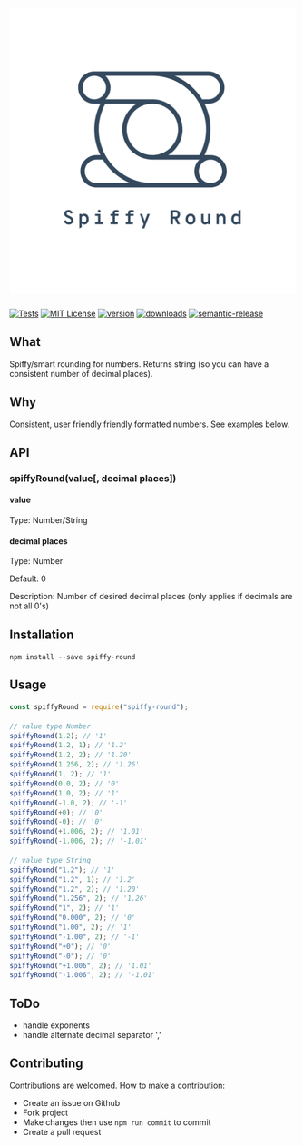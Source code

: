 # <img src="media/logo.png" title="Spiffy Round" alt="Spiffy Round logo" width="530">

[![Tests](https://img.shields.io/travis/lukeaus/spiffy-round/master.svg)](https://travis-ci.org/lukeaus/spiffy-round)
[![MIT License](https://img.shields.io/npm/l/spiffy-round.svg)](https://github.com/lukeaus/spiffy-round/blob/master/LICENSE)
[![version](https://img.shields.io/npm/v/spiffy-round.svg)](http://npm.im/spiffy-round)
[![downloads](https://img.shields.io/npm/dm/spiffy-round.svg)](http://npm-stat.com/charts.html?package=spiffy-round&from=2018-07-24)
[![semantic-release](https://img.shields.io/badge/%20%20%F0%9F%93%A6%F0%9F%9A%80-semantic--release-e10079.svg)](https://github.com/semantic-release/semantic-release)

## What

Spiffy/smart rounding for numbers.
Returns string (so you can have a consistent number of decimal places).

## Why

Consistent, user friendly friendly formatted numbers.
See examples below.

## API

### spiffyRound(value[, decimal places])

#### value

Type: Number/String

#### decimal places

Type: Number

Default: 0

Description: Number of desired decimal places (only applies if decimals are not all 0's)

## Installation

`npm install --save spiffy-round`

## Usage

```javascript
const spiffyRound = require("spiffy-round");

// value type Number
spiffyRound(1.2); // '1'
spiffyRound(1.2, 1); // '1.2'
spiffyRound(1.2, 2); // '1.20'
spiffyRound(1.256, 2); // '1.26'
spiffyRound(1, 2); // '1'
spiffyRound(0.0, 2); // '0'
spiffyRound(1.0, 2); // '1'
spiffyRound(-1.0, 2); // '-1'
spiffyRound(+0); // '0'
spiffyRound(-0); // '0'
spiffyRound(+1.006, 2); // '1.01'
spiffyRound(-1.006, 2); // '-1.01'

// value type String
spiffyRound("1.2"); // '1'
spiffyRound("1.2", 1); // '1.2'
spiffyRound("1.2", 2); // '1.20'
spiffyRound("1.256", 2); // '1.26'
spiffyRound("1", 2); // '1'
spiffyRound("0.000", 2); // '0'
spiffyRound("1.00", 2); // '1'
spiffyRound("-1.00", 2); // '-1'
spiffyRound("+0"); // '0'
spiffyRound("-0"); // '0'
spiffyRound("+1.006", 2); // '1.01'
spiffyRound("-1.006", 2); // '-1.01'
```

## ToDo

- handle exponents
- handle alternate decimal separator ','

## Contributing

Contributions are welcomed. How to make a contribution:

- Create an issue on Github
- Fork project
- Make changes then use `npm run commit` to commit
- Create a pull request
